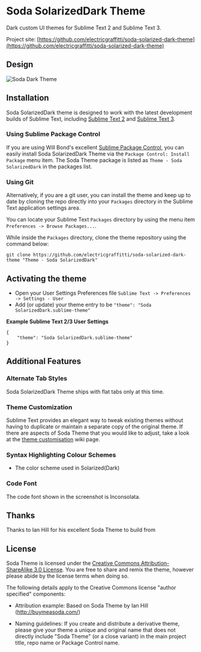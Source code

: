 # Soda SolarizedDark Theme

Dark custom UI themes for Sublime Text 2 and Sublime Text 3.

Project site: [https://github.com/electricgraffitti/soda-solarized-dark-theme](https://github.com/electricgraffitti/soda-solarized-dark-theme)

## Design

![Soda Dark Theme](https://dl.dropboxusercontent.com/u/3105141/C2CDN/Soda-SolarizedDark-theme.png)

## Installation

Soda SolarizedDark theme is designed to work with the latest development builds of Sublime Text, including [Sublime Text 2](http://www.sublimetext.com/dev) and [Sublime Text 3](http://www.sublimetext.com/3dev).

### Using Sublime Package Control

If you are using Will Bond's excellent [Sublime Package Control](http://wbond.net/sublime_packages/package_control), you can easily install Soda SolarizedDark Theme via the `Package Control: Install Package` menu item. The Soda Theme package is listed as `Theme - Soda SolarizedDark` in the packages list.

### Using Git

Alternatively, if you are a git user, you can install the theme and keep up to date by cloning the repo directly into your `Packages` directory in the Sublime Text application settings area.

You can locate your Sublime Text `Packages` directory by using the menu item `Preferences -> Browse Packages...`.

While inside the `Packages` directory, clone the theme repository using the command below:

    git clone https://github.com/electricgraffitti/soda-solarized-dark-theme "Theme - Soda SolarizedDark"


## Activating the theme

* Open your User Settings Preferences file `Sublime Text -> Preferences -> Settings - User`
* Add (or update) your theme entry to be  `"theme": "Soda SolarizedDark.sublime-theme"`

**Example Sublime Text 2/3 User Settings**

    {
        "theme": "Soda SolarizedDark.sublime-theme"
    }

## Additional Features

### Alternate Tab Styles

Soda SolarizedDark Theme ships with flat tabs only at this time.

### Theme Customization

Sublime Text provides an elegant way to tweak existing themes without having to duplicate or maintain a separate copy of the original theme. If there are aspects of Soda Theme that you would like to adjust, take a look at the [theme customisation](https://github.com/buymeasoda/soda-theme/wiki/Theme-customisation) wiki page.

### Syntax Highlighting Colour Schemes

* The color scheme used in Solarized(Dark)

### Code Font

The code font shown in the screenshot is Inconsolata.

## Thanks

Thanks to Ian Hill for his excellent Soda Theme to build from

## License

Soda Theme is licensed under the [Creative Commons Attribution-ShareAlike 3.0 License](http://creativecommons.org/licenses/by-sa/3.0/). You are free to share and remix the theme, however please abide by the license terms when doing so. 

The following details apply to the Creative Commons license "author specified" components:

* Attribution example: Based on Soda Theme by Ian Hill (http://buymeasoda.com/)

* Naming guidelines: If you create and distribute a derivative theme, please give your theme a unique and original name that does not directly include "Soda Theme" (or a close variant) in the main project title, repo name or Package Control name.